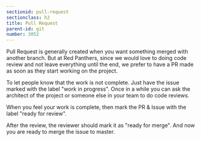 ```yaml
---
sectionid: pull-request
sectionclass: h2
title: Pull Request
parent-id: git
number: 3052
---
```


Pull Request is generally created when you want something merged with another branch. But at Red Panthers, since we would 
love to doing code review and not leave everything until the end, we prefer to have a PR made as soon as they start working on 
the project.

To let people know that the work is not complete. Just have the issue marked with the label "work in progress". Once in a while you 
can ask the architect of the project or someone else in your team to do code reviews.

When you feel your work is complete, then mark the PR & Issue with the label "ready for review".

After the review, the reviewer should mark it as "ready for merge". And now you are ready to merge the issue to master.
